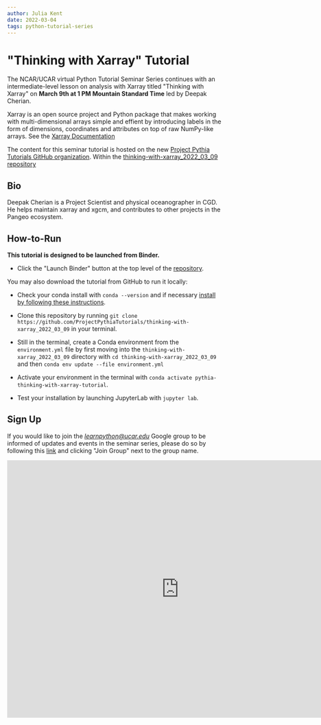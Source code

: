 ```yaml
---
author: Julia Kent
date: 2022-03-04
tags: python-tutorial-series
---
```


# "Thinking with Xarray" Tutorial

The NCAR/UCAR virtual Python Tutorial Seminar Series continues with an intermediate-level lesson on analysis with Xarray titled "Thinking with Xarray" on **March 9th at 1 PM Mountain Standard Time** led by Deepak Cherian.

Xarray is an open source project and Python package that makes working with multi-dimensional arrays simple and effient by introducing labels in the form of dimensions, coordinates and attributes on top of raw NumPy-like arrays. See the [Xarray Documentation](https://docs.xarray.dev/en/stable/)

The content for this seminar tutorial is hosted on the new [Project Pythia Tutorials GitHub organization](https://github.com/ProjectPythiaTutorials). Within the [thinking-with-xarray_2022_03_09 repository](https://github.com/ProjectPythiaTutorials/thinking-with-xarray_2022_03_09)

## Bio

Deepak Cherian is a Project Scientist and physical oceanographer in CGD. He helps maintain xarray and xgcm, and contributes to other projects in the Pangeo ecosystem.

## How-to-Run

**This tutorial is designed to be launched from Binder.**

- Click the "Launch Binder" button at the top level of the [repository](https://github.com/ProjectPythiaTutorials/thinking-with-xarray_2022_03_09).

You may also download the tutorial from GitHub to run it locally:

- Check your conda install with `conda --version` and if necessary [install by following these instructions](https://docs.conda.io/en/latest/miniconda.html).

- Clone this repository by running `git clone https://github.com/ProjectPythiaTutorials/thinking-with-xarray_2022_03_09` in your terminal.

- Still in the terminal, create a Conda environment from the `environment.yml` file by first moving into the `thinking-with-xarray_2022_03_09` directory with `cd thinking-with-xarray_2022_03_09` and then `conda env update --file environment.yml`

- Activate your environment in the terminal with `conda activate pythia-thinking-with-xarray-tutorial`.

- Test your installation by launching JupyterLab with `jupyter lab`.

## Sign Up

If you would like to join the *learnpython@ucar.edu* Google group to be informed of updates and events in the seminar series, please do so by following this [link](https://groups.google.com/a/ucar.edu/g/learnpython/about) and clicking "Join Group" next to the group name.

<iframe src="https://calendar.google.com/calendar/embed?src=c_krmtmqm6kb5u7ke6t5on9l0rus%40group.calendar.google.com" style="border: 0" width="800" height="600" frameborder="0" scrolling="no"></iframe>
